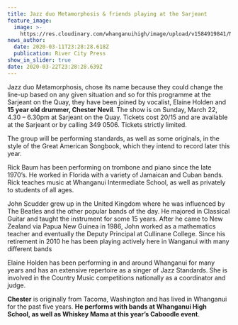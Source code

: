 ```yaml
---
title: Jazz duo Metamorphosis & friends playing at the Sarjeant
feature_image:
  image: >-
    https://res.cloudinary.com/whanganuihigh/image/upload/v1584919841/News/Chester_Nevil_RCP_12.3.20.jpg
news_author:
  date: 2020-03-11T23:28:28.618Z
  publication: River City Press
show_in_slider: true
date: 2020-03-22T23:28:28.639Z
---
```

Jazz duo Metamorphosis, chose its name because they could change the line-up based on any given situation and so for this programme at the Sarjeant on the Quay, they have been joined by vocalist, Elaine Holden and **15 year old drummer, Chester Nevil**. The show is on Sunday, March 22, 4.30 – 6.30pm at Sarjeant on the Quay. Tickets cost $20/$15 and are available at the Sarjeant or by calling 349 0506. Tickets strictly limited.

The group will be performing standards, as well as some originals, in the style of the Great American Songbook, which they intend to record later this year.

Rick Baum has been performing on trombone and piano since the late 1970’s. He worked in Florida with a variety of Jamaican and Cuban bands. Rick teaches music at Whanganui Intermediate School, as well as privately to students of all ages.

John Scudder grew up in the United Kingdom where he was influenced by The Beatles and the other popular bands of the day. He majored in Classical Guitar and taught the instrument for some 15 years. After he came to New Zealand via Papua New Guinea in 1986, John worked as a mathematics teacher and eventually the Deputy Principal at Cullinane College. Since his retirement in 2010 he has been playing actively here in Wanganui with many different bands

Elaine Holden has been performing in and around Whanganui for many years and has an extensive repertoire as a singer of Jazz Standards. She is involved in the Country Music competitions nationally as a coordinator and judge.

**Chester** is originally from Tacoma, Washington and has lived in Whanganui for the past five years. **He performs with bands at Whanganui High School, as well as Whiskey Mama at this year’s Caboodle event**.